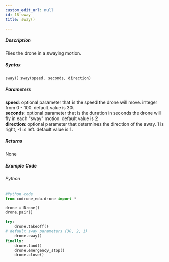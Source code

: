 ```yaml
---
custom_edit_url: null
id: 18-sway
title: sway()

---
```


##### Description

Flies the drone in a swaying motion.


##### Syntax
```sway()```
```sway(speed, seconds, direction)```


##### Parameters
**speed**: optional parameter that is the speed the drone will move. integer from 0 - 100. default value is 30. <br /> 
**seconds**: optional parameter that is the duration in seconds the drone will fly in each "sway" motion. default value is 2 <br /> 
**direction**: optional parameter that determines the direction of the sway. 1 is right, -1 is left. default value is 1. <br /> 


##### Returns

None

##### Example Code
###### Python
```python
#Python code
from codrone_edu.drone import *

drone = Drone()
drone.pair()

try:
    drone.takeoff()
# default sway parameters (30, 2, 1)
    drone.sway()
finally:
    drone.land()
    drone.emergency_stop()
    drone.close()
```